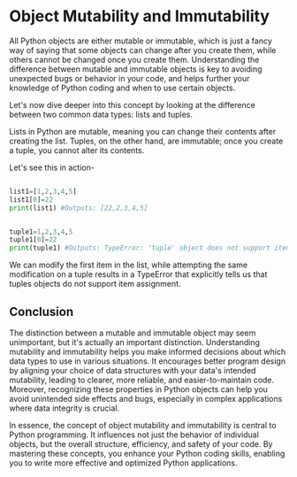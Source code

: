 # Object Mutability and Immutability

All Python objects are either mutable or immutable, which is just a fancy way of saying that some objects can change after you create them, while others cannot be changed once you create them. Understanding the difference between mutable and immutable objects is key to avoiding unexpected bugs or behavior in your code, and helps further your knowledge of Python coding and when to use certain objects.

Let's now dive deeper into this concept by looking at the difference between two common data types: lists and tuples.

Lists in Python are mutable, meaning you can change their contents after creating the list. Tuples, on the other hand, are immutable; once you create a tuple, you cannot alter its contents.

Let's see this in action-

```python

list1=[1,2,3,4,5]
list1[0]=22
print(list1) #Outputs: [22,2,3,4,5]


tuple1=1,2,3,4,5
tuple1[0]=22
print(tuple1) #Outputs: TypeError: 'tuple' object does not support item assignment
```

We can modify the first item in the list, while attempting the same modification on a tuple results in a TypeError that explicitly tells us that tuples objects do not support item assignment.

## Conclusion

The distinction between a mutable and immutable object may seem unimportant, but it's actually an important distinction. Understanding mutability and immutability helps you make informed decisions about which data types to use in various situations. It encourages better program design by aligning your choice of data structures with your data's intended mutability, leading to clearer, more reliable, and easier-to-maintain code. Moreover, recognizing these properties in Python objects can help you avoid unintended side effects and bugs, especially in complex applications where data integrity is crucial.

In essence, the concept of object mutability and immutability is central to Python programming. It influences not just the behavior of individual objects, but the overall structure, efficiency, and safety of your code. By mastering these concepts, you enhance your Python coding skills, enabling you to write more effective and optimized Python applications.